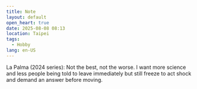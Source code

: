 ```yaml
---
title: Note
layout: default
open_heart: true
date: 2025-08-08 08:13
location: Taipei
tags: 
  - Hobby
lang: en-US
---
```


La Palma (2024 series): Not the best, not the worse. I want more science and less people being told to leave immediately but still freeze to act shock and demand an answer before moving.
